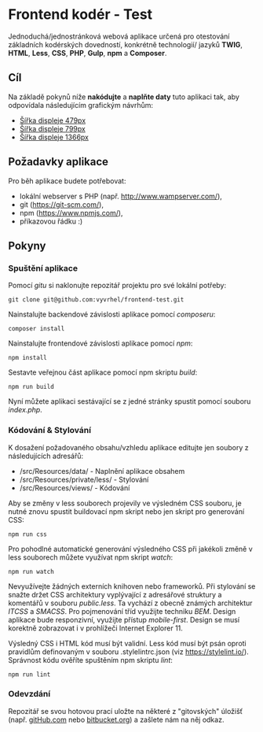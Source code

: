 
# Frontend kodér - Test

Jednoduchá/jednostránková webová aplikace určená pro otestování základních kodérských dovedností, konkrétně technologií/ jazyků **TWIG**, **HTML**, **Less**, **CSS**, **PHP**, **Gulp**, **npm** a **Composer**.

## Cíl

Na základě pokynů níže **nakódujte** a **naplňte daty** tuto aplikaci tak, aby odpovídala následujícím grafickým návrhům:

- [Šířka displeje 479px](src/Resources/private/screens/frontend-test-479px.png)
- [Šířka displeje 799px](src/Resources/private/screens/frontend-test-799px.png)
- [Šířka displeje 1366px](src/Resources/private/screens/frontend-test-1366px.png)

## Požadavky aplikace

Pro běh aplikace budete potřebovat:

- lokální webserver s PHP (např. http://www.wampserver.com/),
- git (https://git-scm.com/),
- npm (https://www.npmjs.com/),
- příkazovou řádku :)

## Pokyny

### Spuštění aplikace

Pomocí *gitu* si naklonujte repozitář projektu pro své lokální potřeby:

```
git clone git@github.com:vyvrhel/frontend-test.git
```

Nainstalujte backendové závislosti aplikace pomocí *composeru*:

```
composer install
```

Nainstalujte frontendové závislosti aplikace pomocí *npm*:

```
npm install
```

Sestavte veřejnou část aplikace pomocí npm skriptu *build*:

```
npm run build
```

Nyní můžete aplikaci sestávající se z jedné stránky spustit pomocí souboru *index.php*.

### Kódování & Stylování

K dosažení požadovaného obsahu/vzhledu aplikace editujte jen soubory z následujících adresářů:

- /src/Resources/data/ - Naplnění aplikace obsahem
- /src/Resources/private/less/ - Stylování
- /src/Resources/views/ - Kódování

Aby se změny v less souborech projevily ve výsledném CSS souboru, je nutné znovu spustit buildovací npm skript nebo jen skript pro generování CSS:

```
npm run css
```

Pro pohodlné automatické generování výsledného CSS při jakékoli změně v less souborech můžete využívat npm skript *watch*:

```
npm run watch
```

Nevyužívejte žádných externích knihoven nebo frameworků. Při stylování se snažte držet CSS architektury vyplývající z adresářové struktury a komentářů v souboru *public.less*. Ta vychází z obecně známých architektur *ITCSS* a *SMACSS*. Pro pojmenování tříd využijte techniku *BEM*. Design aplikace bude responzivní, využijte přístup *mobile-first*. Design se musí korektně zobrazovat i v prohlížeči Internet Explorer 11.

Výsledný CSS i HTML kód musí být validní. Less kód musí být psán oproti pravidlům definovaným v souboru .stylelintrc.json (viz https://stylelint.io/). Správnost kódu ověříte spuštěním npm skriptu *lint*:

```
npm run lint
```

### Odevzdání

Repozitář se svou hotovou prací uložte na některé z "gitovských" úložišť (např. [gitHub.com](https://github.com/) nebo [bitbucket.org](https://bitbucket.org/)) a zašlete nám na něj odkaz.
